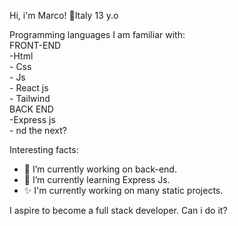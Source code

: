 Hi, i'm Marco!
🎈Italy
13 y.o

Programming languages I am familiar with: <br>
FRONT-END <br>
-Html <br> - Css <br> - Js <br> - React js <br> - Tailwind <br> 
BACK END <br>
-Express js <br> - nd the next? <br>

Interesting facts:
- 🔭 I’m currently working on back-end.
- 🌱 I’m currently learning Express Js.
- ✨ I'm currently working on many static projects.

I aspire to become a full stack developer. Can i do it?
